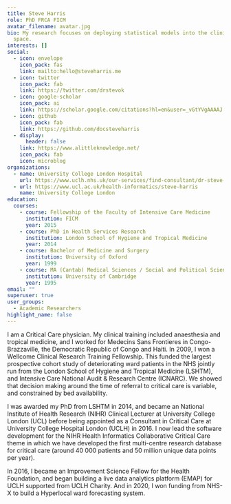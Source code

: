 ```yaml
---
title: Steve Harris
role: PhD FRCA FICM
avatar_filename: avatar.jpg
bio: My research focuses on deploying statistical models into the clinical work
  space.
interests: []
social:
  - icon: envelope
    icon_pack: fas
    link: mailto:hello@steveharris.me
  - icon: twitter
    icon_pack: fab
    link: https://twitter.com/drstevok
  - icon: google-scholar
    icon_pack: ai
    link: https://scholar.google.com/citations?hl=en&user=_vGtYVgAAAAJ
  - icon: github
    icon_pack: fab
    link: https://github.com/docsteveharris
  - display:
      header: false
    link: https://www.alittleknowledge.net/
    icon_pack: fab
    icon: microblog
organizations:
  - name: University College London Hospital
    url: https://www.uclh.nhs.uk/our-services/find-consultant/dr-steve-harris
  - url: https://www.ucl.ac.uk/health-informatics/steve-harris
    name: University College London
education:
  courses:
    - course: Fellowship of the Faculty of Intensive Care Medicine
      institution: FICM
      year: 2015
    - course: PhD in Health Services Research
      institution: London School of Hygiene and Tropical Medicine
      year: 2014
    - course: Bachelor of Medicine and Surgery
      institution: University of Oxford
      year: 1999
    - course: MA (Cantab) Medical Sciences / Social and Political Sciences
      institution: University of Cambridge
      year: 1995
email: ""
superuser: true
user_groups:
  - Academic Researchers
highlight_name: false
---
```

I am a Critical Care physician. My clinical training included anaesthesia and tropical medicine, and I worked for Medecins Sans Frontieres in Congo-Brazzaville, the Democratic Republic of Congo and Haiti. In 2009, I won a Wellcome Clinical Research Training Fellowship. This funded the largest prospective cohort study of deteriorating ward patients in the NHS jointly run from the London School of Hygiene and Tropical Medicine (LSHTM), and Intensive Care National Audit & Research Centre (ICNARC). We showed that decision making around the time of referral to critical care is variable, and constrained by bed availability. 

I was awarded my PhD from LSHTM in 2014, and became an National Institute of Health Research (NIHR) Clinical Lecturer at University College London (UCL) before being appointed as a Consultant in Critical Care at University College Hospital London (UCLH) in 2016. I now lead the software development for the NIHR Health Informatics Collaborative Critical Care theme in which we have developed the first multi-centre research database for critical care (around 40 000 patients and 50 million unique data points per year). 

In 2016, I became an Improvement Science Fellow for the Health Foundation, and began building a live data analytics platform (EMAP) for UCLH supported from UCLH Charity. And in 2020, I won funding from NHS-X to build a Hyperlocal ward forecasting system.